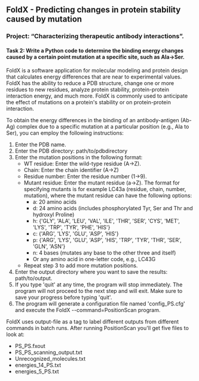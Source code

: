 ## FoldX - Predicting changes in protein stability caused by mutation 

### Project: “Characterizing therapeutic antibody interactions”.

#### Task 2: Write a Python code to determine the binding energy changes caused by a certain point mutation at a specific site, such as Ala->Ser. 

FoldX is a software application for molecular modeling and protein design that calculates energy differences that are near to experimental values. FoldX has the ability to reduce a PDB structure, change one or more residues to new residues, analyze protein stability, protein-protein interaction energy, and much more. FoldX is commonly used to anticipate the effect of mutations on a protein's stability or on protein-protein interaction.

To obtain the energy differences in the binding of an antibody-antigen (Ab-Ag) complex due to a specific mutation at a particular position (e.g., Ala to Ser), you can employ the following instructions:
1. Enter the PDB name.
2. Enter the PDB directory: path/to/pdbdirectory
3. Enter the mutation positions in the following format:
   - WT residue: Enter the wild-type residue (A->Z).
   - Chain: Enter the chain identifier (A->Z)
   - Residue number: Enter the residue number (1->9).
   - Mutant residue: Enter the mutant residue (a->Z).
     The format for specifying mutants is for example LC43a (residue, chain, number, mutation),
     where the mutant residue can have the following options:
     + a: 20 amino acids
     + d: 24 amino acids (includes phosphorylated Tyr, Ser and Thr and hydroxyl Proline)
     + h: {'GLY', 'ALA', 'LEU', 'VAL', 'ILE', 'THR', 'SER', 'CYS', 'MET', 'LYS', 'TRP', 'TYR', 'PHE', 'HIS'}
     + c: {'ARG', 'LYS', 'GLU', 'ASP', 'HIS'}
     + p: {'ARG', 'LYS', 'GLU', 'ASP', 'HIS', 'TRP', 'TYR', 'THR', 'SER', 'GLN', 'ASN'}
     + n: 4 bases (mutates any base to the other three and itself)
     + Or any amino acid in one-letter code, e.g., LC43G
   - Repeat step 3 to add more mutation positions.
4. Enter the output directory where you want to save the results: path/to/output.
5. If you type 'quit' at any time, the program will stop immediately.
   The program will not proceed to the next step and will exit.
   Make sure to save your progress before typing 'quit'.
6. The program will generate a configuration file named 'config_PS.cfg' and execute the FoldX --command=PositionScan program.

FoldX uses output-file as a tag to label different outputs from different commands in batch runs. After running PositionScan you'll get five files to look at:
- PS_PS.fxout
- PS_PS_scanning_output.txt
- Unrecognized_molecules.txt
- energies_14_PS.txt
- energies_5_PS.txt
